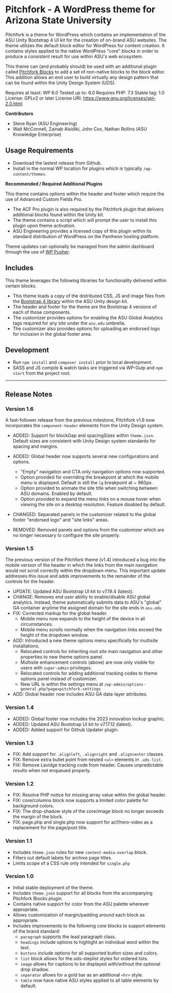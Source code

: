 # Pitchfork - A WordPress theme for Arizona State University

Pitchfork is a theme for WordPress which contains an implementation of the ASU Unity Bootstrap 4 UI kit for the creation of on-brand ASU websites. The theme utilizes the default block editor for WordPress for content creation. It contains styles applied to the native WordPress "core" blocks in order to produce a consistent result for use within ASU's web ecosystem.

This theme can (and probably should) be used with an additional plugin called [Pitchfork Blocks](https://github.com/asuengineering/pitchfork-blocks) to add a set of non-native blocks to the block editor. This addition allows an end user to build virtually any design pattern that can be found within the Unity Design System (UDS).

Requires at least: WP 6.0
Tested up to: 6.0
Requires PHP: 7.3
Stable tag: 1.0
License: GPLv2 or later
License URI: https://www.gnu.org/licenses/gpl-2.0.html

**Contributors**

- Steve Ryan (ASU Engineering)
- Walt McConnell, Zainab Alsidiki, John Cox, Nathan Rollins (ASU Knowledge Enterprise)

## Usage Requirements

- Download the lastest release from Github.
- Install in the normal WP location for plugins which is typically `/wp-content/themes`.

**Recommended / Required Additional Plugins**

This theme contains options within the header and footer which require the use of Advanced Custom Fields Pro.
- The ACF Pro plugin is also required by the Pitchfork plugin that delivers additional blocks found within the Unity kit.
- The theme contains a script which will prompt the user to install this plugin upon theme activation.
- ASU Engineering provides a licensed copy of this plugin within its standard distribution of WordPress on the Pantheon hosting platform.

Theme updates can optionally be managed from the admin dashboard through the use of [WP Pusher](https://wppusher.com/).

## Includes

This theme leverages the following libraries for functionality delivered within certain blocks.

- This theme loads a copy of the distributed CSS, JS and image files from the [Bootstrap 4 library](https://github.com/ASU/asu-unity-stack/tree/dev/packages/bootstrap4-theme) within the ASU Unity design kit.
- The header and footer for the theme are the Bootstrap 4 versions of each of those components.
- The customizer provides options for enabling the ASU Global Analytics tags required for any site under the `asu.edu` umbrella.
- The customizer also provides options for uploading an endorsed logo for inclusion in the global footer area.

## Development

- Run `npm install` and `composer install` prior to local development.
- SASS and JS compile & watch tasks are triggered via WP-Gulp and `npm start` from the project root.

<hr>

## Release Notes

### Version 1.6

A fast-follower release from the previous milestone, Pitchfork v1.6 now incorporates the `component-header` elements from the Unity Design system.

- ADDED: Support for blockGap and spacingSizes within `theme.json`. Default sizes are consistent with Unity Design system standards for spacing and margins.

- ADDED: Global header now supports several new configurations and options.
  - "Empty" navigation and CTA only navigation options now supported.
  - Option provided for overriding the breakpoint at which the mobile menu is displayed. Default is still the `lg` breakpoint at ~ 960px.
  - Option provided to animate the site title when switching between ASU domains. Enabled by default.
  - Option provided to expand the menu links on a mouse hover when viewing the site on a desktop resolution. Feature disabled by default.

- CHANGED: Separated panels in the customizer related to the global footer "endorsed logo" and "site links" areas.

- REMOVED: Removed panels and options from the customizer which are no longer necessary to configure the site properly.


### Version 1.5

The previous version of the Pitchfork theme (v1.4) introduced a bug into the mobile version of the header in which the links from the main navigation would not scroll correctly within the dropdown menu. This important update addresses this issue and adds improvements to the remainder of the controls for the header.

- UPDATE: Updated ASU Bootstrap UI kit to v7.19.4 (latest).
- CHANGE: Removes end user ability to enable/disable ASU global analytics. Instead, theme automatically submits data to ASU's "global" GA container anytime the assigned domain for the site ends in `asu.edu`
- FIX: Corrected markup for the global header.
  - Mobile menu now expands to the height of the device in all circumstances.
  - Mobile menu scrolls normally when the navigation links exceed the height of the dropdown window.
- ADD: Introduced a new theme options menu specifically for multisite installations.
  - Relocated controls for inheriting root site main navigation and other properties to new theme options panel.
  - Multisite enhancement controls (above) are now only visible for users with `super-admin` privileges.
  - Relocated controls for adding additional tracking codes to theme options panel instead of customizer.
  - New URL is within the settings menu at  `/wp-admin/options-general.php?page=pitchfork-settings`
- ADD: Global header now includes ASU GA data-layer attributes.

### Version 1.4

- ADDED: Global footer now includes the 2023 innovation lockup graphic.
- ADDED: Updated ASU Bootstrap UI kit to v7.17.12 (latest).
- ADDED: Added support for Github Updater plugin.

### Version 1.3

- FIX: Add support for `.alignleft`, `.alignright` and `.aligncenter` classes.
- FIX: Remove extra bullet point from nested `<ul>` elements in `.uds-list`.
- FIX: Remove Lavidge tracking code from header. Causes unpredictable results when not enqueued properly.

### Version 1.2

- FIX: Resolve PHP notice for missing array value within the global header.
- FIX: core/columns block now supports a limited color palette for background colors.
- FIX: The drop-shadow style of the core/image block no longer exceeds the margin of the block.
- FIX: page.php and single.php now support for acf/hero-video as a replacement for the page/post title.

### Version 1.1

- Includes `theme.json` rules for new `content-media-overlap` block.
- Filters out default labels for archive page titles.
- Limits scope of a CSS rule only intended for `single.php`

### Version 1.0

- Initial stable deployment of the theme.
- Includes `theme.json` support for all blocks from the accompanying Pitchfork Blocks plugin.
- Contains native support for color from the ASU palette wherever appropriate.
- Allows customization of margin/padding around each block as appropriate.
- Includes improvements to the following core blocks to support elements of the brand standard:
  - `paragraph` supports the lead paragraph class.
  - `headings` include options to highlight an individual word within the text.
  - `buttons` include options for all supported button sizes and colors.
  - `list` block allows for the uds-steplist styles for ordered lists.
  - `image` allows for captions to be displayed with/without the optional drop shadow.
  - `separator` allows for a gold bar as an additional `<hr>` style.
  - `table` now have native ASU styles applied to all table elements by default.
